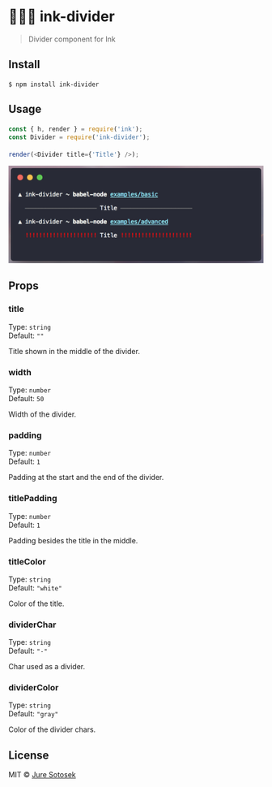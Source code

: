 # 👩🏼‍🎨 ink-divider

> Divider component for Ink

## Install

```
$ npm install ink-divider
```

## Usage

```js
const { h, render } = require('ink');
const Divider = require('ink-divider');

render(<Divider title={'Title'} />);
```

<img src="media/example.png" width="720">

## Props

### title

Type: `string`<br>
Default: `""`

Title shown in the middle of the divider.

### width

Type: `number`<br>
Default: `50`

Width of the divider.

### padding

Type: `number`<br>
Default: `1`

Padding at the start and the end of the divider.

### titlePadding

Type: `number`<br>
Default: `1`

Padding besides the title in the middle.

### titleColor

Type: `string`<br>
Default: `"white"`

Color of the title.

### dividerChar

Type: `string`<br>
Default: `"-"`

Char used as a divider.

### dividerColor

Type: `string`<br>
Default: `"gray"`

Color of the divider chars.

## License

MIT © [Jure Sotosek](https://github.com/JureSotosek)
